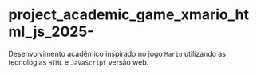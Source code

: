 # project_academic_game_xmario_html_js_2025-
Desenvolvimento acadêmico inspirado no jogo `Mario` utilizando as tecnologias `HTML` e `JavaScript` versão web.
